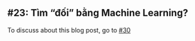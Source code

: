 ## #23: Tìm “đối” bằng Machine Learning? 

To discuss about this blog post, go to [#30](https://github.com/ngxson/blog-comments/issues/30)

<!-- {"issue":30} -->